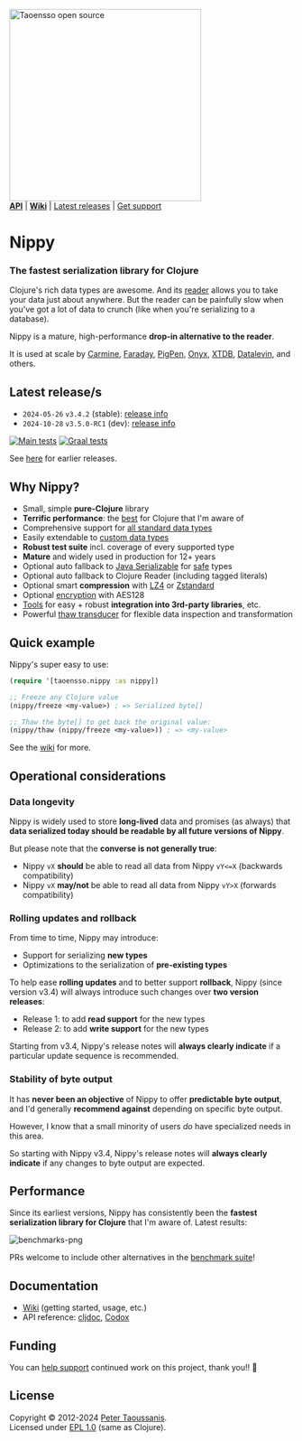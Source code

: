 <a href="https://www.taoensso.com/clojure" title="More stuff by @ptaoussanis at www.taoensso.com"><img src="https://www.taoensso.com/open-source.png" alt="Taoensso open source" width="340"/></a>  
[**API**][cljdoc docs] | [**Wiki**][GitHub wiki] | [Latest releases](#latest-releases) | [Get support][GitHub issues]

# Nippy

### The fastest serialization library for Clojure

Clojure's rich data types are awesome. And its [reader](https://clojure.org/reference/reader) allows you to take your data just about anywhere. But the reader can be painfully slow when you've got a lot of data to crunch (like when you're serializing to a database).

Nippy is a mature, high-performance **drop-in alternative to the reader**.

It is used at scale by [Carmine](https://www.taoensso.com/carmine), [Faraday](https://www.taoensso.com/faraday), [PigPen](https://github.com/Netflix/PigPen), [Onyx](https://github.com/onyx-platform/onyx), [XTDB](https://github.com/xtdb/xtdb), [Datalevin](https://github.com/juji-io/datalevin), and others.

## Latest release/s

- `2024-05-26` `v3.4.2` (stable): [release info](../../releases/tag/v3.4.2)
- `2024-10-28` `v3.5.0-RC1` (dev): [release info](../../releases/tag/v3.5.0-RC1)

[![Main tests][Main tests SVG]][Main tests URL]
[![Graal tests][Graal tests SVG]][Graal tests URL]

See [here][GitHub releases] for earlier releases.

## Why Nippy?

- Small, simple **pure-Clojure** library
- **Terrific performance**: the [best](#performance) for Clojure that I'm aware of
- Comprehensive support for [all standard data types](../../wiki/1-Getting-started#deserializing)
- Easily extendable to [custom data types](../../wiki/1-Getting-started#custom-types)
- **Robust test suite** incl. coverage of every supported type
- **Mature** and widely used in production for 12+ years
- Optional auto fallback to [Java Serializable](https://taoensso.github.io/nippy/taoensso.nippy.html#var-*freeze-serializable-allowlist*) for [safe](https://cljdoc.org/d/com.taoensso/nippy/CURRENT/api/taoensso.nippy#*freeze-serializable-allowlist*) types
- Optional auto fallback to Clojure Reader (including tagged literals)
- Optional smart **compression** with [LZ4](https://code.google.com/p/lz4/) or [Zstandard](https://facebook.github.io/zstd/)
- Optional [encryption](../../wiki/1-Getting-started#encryption) with AES128
- [Tools](https://taoensso.github.io/nippy/taoensso.nippy.tools.html) for easy + robust **integration into 3rd-party libraries**, etc.
- Powerful [thaw transducer](https://taoensso.github.io/nippy/taoensso.nippy.html#var-*thaw-xform*) for flexible data inspection and transformation

## Quick example

Nippy's super easy to use:

```clojure
(require '[taoensso.nippy :as nippy])

;; Freeze any Clojure value
(nippy/freeze <my-value>) ; => Serialized byte[]

;; Thaw the byte[] to get back the original value:
(nippy/thaw (nippy/freeze <my-value>)) ; => <my-value>
```

See the [wiki](https://github.com/taoensso/nippy/wiki/1-Getting-started#deserializing) for more.

## Operational considerations

### Data longevity

Nippy is widely used to store **long-lived** data and promises (as always) that **data serialized today should be readable by all future versions of Nippy**.

But please note that the **converse is not generally true**:

- Nippy `vX` **should** be able to read all data from Nippy `vY<=X` (backwards compatibility)
- Nippy `vX` **may/not** be able to read all data from Nippy `vY>X` (forwards compatibility)

### Rolling updates and rollback

From time to time, Nippy may introduce:

- Support for serializing **new types**
- Optimizations to the serialization of **pre-existing types**

To help ease **rolling updates** and to better support **rollback**, Nippy (since version v3.4) will always introduce such changes over **two version releases**:

- Release 1: to add **read support** for the new types
- Release 2: to add **write support** for the new types

Starting from v3.4, Nippy's release notes will **always clearly indicate** if a particular update sequence is recommended.

### Stability of byte output

It has **never been an objective** of Nippy to offer **predictable byte output**, and I'd generally **recommend against** depending on specific byte output.

However, I know that a small minority of users *do* have specialized needs in this area.

So starting with Nippy v3.4, Nippy's release notes will **always clearly indicate** if any changes to byte output are expected.

## Performance

Since its earliest versions, Nippy has consistently been the **fastest serialization library for Clojure** that I'm aware of. Latest results:

![benchmarks-png](../../raw/master/benchmarks.png)

PRs welcome to include other alternatives in the [benchmark suite](../../blob/master/test/taoensso/nippy_benchmarks.clj)!

## Documentation

- [Wiki][GitHub wiki] (getting started, usage, etc.)
- API reference: [cljdoc][cljdoc docs], [Codox][Codox docs]

## Funding

You can [help support][sponsor] continued work on this project, thank you!! 🙏

## License

Copyright &copy; 2012-2024 [Peter Taoussanis][].  
Licensed under [EPL 1.0](LICENSE.txt) (same as Clojure).

<!-- Common -->

[GitHub releases]: ../../releases
[GitHub issues]:   ../../issues
[GitHub wiki]:     ../../wiki

[Peter Taoussanis]: https://www.taoensso.com
[sponsor]:          https://www.taoensso.com/sponsor

<!-- Project -->

[Codox docs]:  https://taoensso.github.io/nippy/
[cljdoc docs]: https://cljdoc.org/d/com.taoensso/nippy/CURRENT/api/taoensso.nippy

[Clojars SVG]: https://img.shields.io/clojars/v/com.taoensso/nippy.svg
[Clojars URL]: https://clojars.org/com.taoensso/nippy

[Main tests SVG]:  https://github.com/taoensso/nippy/actions/workflows/main-tests.yml/badge.svg
[Main tests URL]:  https://github.com/taoensso/nippy/actions/workflows/main-tests.yml
[Graal tests SVG]: https://github.com/taoensso/nippy/actions/workflows/graal-tests.yml/badge.svg
[Graal tests URL]: https://github.com/taoensso/nippy/actions/workflows/graal-tests.yml
